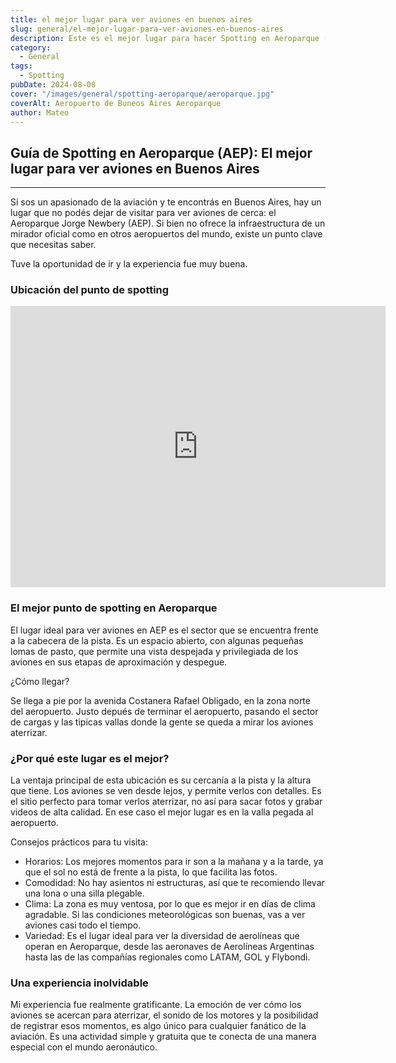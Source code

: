 ```yaml
---
title: el mejor lugar para ver aviones en buenos aires
slug: general/el-mejor-lugar-para-ver-aviones-en-buenos-aires
description: Este es el mejor lugar para hacer Spotting en Aeroparque (AEP).
category:
  - General
tags:
  - Spotting
pubDate: 2024-08-08
cover: "/images/general/spotting-aeroparque/aeroparque.jpg"
coverAlt: Aeropuerto de Buneos Aires Aeroparque
author: Mateo
---
```


## Guía de Spotting en Aeroparque (AEP): El mejor lugar para ver aviones en Buenos Aires

***

Si sos un apasionado de la aviación y te encontrás en Buenos Aires, hay un lugar que no podés dejar de visitar para ver aviones de cerca: el Aeroparque Jorge Newbery (AEP). Si bien no ofrece la infraestructura de un mirador oficial como en otros aeropuertos del mundo, existe un punto clave que necesitas saber.

Tuve la oportunidad de ir y la experiencia fue muy buena.

### Ubicación del punto de spotting
<iframe src="https://www.google.com/maps/embed?pb=!1m18!1m12!1m3!1d4496.79087134872!2d-58.427990066913715!3d-34.550130107792015!2m3!1f0!2f0!3f0!3m2!1i1024!2i768!4f13.1!3m3!1m2!1s0x95bcb5005b969159%3A0x868d4e04ea85c91d!2sNuevo%20Parque%20Costero%20Norte!5e0!3m2!1sen!2sar!4v1754423644387!5m2!1sen!2sar" width="600" height="450" style="border:0;" allowfullscreen="" loading="lazy" referrerpolicy="no-referrer-when-downgrade"></iframe>

### El mejor punto de spotting en Aeroparque

El lugar ideal para ver aviones en AEP es el sector que se encuentra frente a la cabecera de la pista. Es un espacio abierto, con algunas pequeñas lomas de pasto, que permite una vista despejada y privilegiada de los aviones en sus etapas de aproximación y despegue.

¿Cómo llegar?

Se llega a pie por la avenida Costanera Rafael Obligado, en la zona norte del aeropuerto. Justo depués de terminar el aeropuerto, pasando el sector de cargas y las tipicas vallas donde la gente se queda a mirar los aviones aterrizar.

### ¿Por qué este lugar es el mejor?

La ventaja principal de esta ubicación es su cercanía a la pista y la altura que tiene. Los aviones se ven desde lejos, y permite verlos con detalles. Es el sitio perfecto para tomar verlos aterrizar, no así para sacar fotos y grabar videos de alta calidad. En ese caso el mejor lugar es en la valla pegada al aeropuerto.

Consejos prácticos para tu visita:

* Horarios: Los mejores momentos para ir son a la mañana y a la tarde, ya que el sol no está de frente a la pista, lo que facilita las fotos.
* Comodidad: No hay asientos ni estructuras, así que te recomiendo llevar una lona o una silla plegable.
* Clima: La zona es muy ventosa, por lo que es mejor ir en días de clima agradable. Si las condiciones meteorológicas son buenas, vas a ver aviones casi todo el tiempo.
* Variedad: Es el lugar ideal para ver la diversidad de aerolíneas que operan en Aeroparque, desde las aeronaves de Aerolíneas Argentinas hasta las de las compañías regionales como LATAM, GOL y Flybondi.

### Una experiencia inolvidable

Mi experiencia fue realmente gratificante. La emoción de ver cómo los aviones se acercan para aterrizar, el sonido de los motores y la posibilidad de registrar esos momentos, es algo único para cualquier fanático de la aviación. Es una actividad simple y gratuita que te conecta de una manera especial con el mundo aeronáutico.
